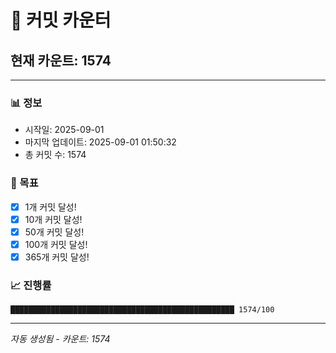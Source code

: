 # 🔢 커밋 카운터

## 현재 카운트: 1574

---

### 📊 정보
- 시작일: 2025-09-01
- 마지막 업데이트: 2025-09-01 01:50:32
- 총 커밋 수: 1574

### 🎯 목표
- [x] 1개 커밋 달성!
- [x] 10개 커밋 달성!
- [x] 50개 커밋 달성!
- [x] 100개 커밋 달성!
- [x] 365개 커밋 달성!

### 📈 진행률
```
██████████████████████████████████████████████████ 1574/100
```

---
*자동 생성됨 - 카운트: 1574*
